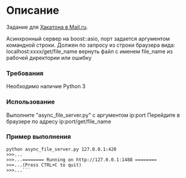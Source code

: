 # Описание

Задание для [Хакатона в Mail.ru](https://park.mail.ru/blog/topic/view/9407/).

Асинхронный сервер на boost::asio, порт задается аргументом командной строки.
Должен по запросу из строки браузера вида: localhost:xxxx/get/file_name вернуть файл
с именем file_name из рабочей директории или ошибку

### Требования

Необходимо наличие Python 3

### Использование

Выполните "async_file_server.py" с аргументом ip:port
Перейдите в браузере по адресу ip:port/get/file_name

### Пример выполнения

```#!bash
python async_file_server.py 127.0.0.1:420
>>>...
>>>...======== Running on http://127.0.0.1:1488 ========
>>>...(Press CTRL+C to quit)
>>>...```
